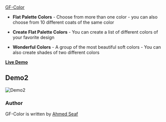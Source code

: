 [GF-Color](https://ahmedseaf.github.io/gfcolor/)

* **Flat Palette Colors** - Choose from more than one color - you can also choose from 10 different coats of the same color

* **Create Flat Palette Colors** - You can create a list of different colors of your favorite design

* **Wonderful Colors** - A group of the most beautiful soft colors - You can also create shades of two different colors




[**Live Demo**](https://ahmedseaf.github.io/gfcolor/)



## Demo2

![Demo2](https://elhuria.com/public/uploads/blog/image-container/large_ilmYcLFgmT1614802835.png)

### Author

GF-Color is written by [Ahmed Seaf](https://github.com/ahmedseaf/gfcolor)
